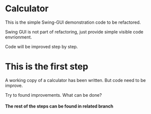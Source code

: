 # Calculator
 
This is the simple Swing-GUI demonstration code to be refactored.   

Swing GUI is not part of refactoring, just provide simple visible code envrionment.    

Code will be improved step by step.   

# This is the first step 
A working copy of a calculator has been written. 
But code need to be improve.  

Try to found improvements. What can be done?

#### The rest of the steps can be found in related branch  
